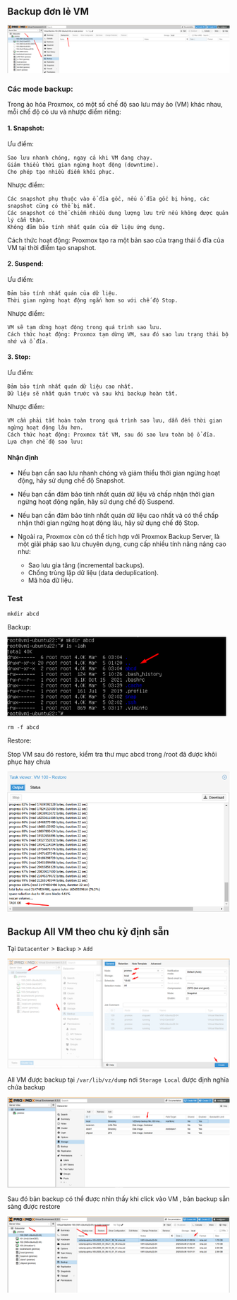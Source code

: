 ## Backup đơn lẻ VM

  <img src="proxmoximages/Screenshot_80.png">

### Các mode backup:

Trong ảo hóa Proxmox, có một số chế độ sao lưu máy ảo (VM) khác nhau, mỗi chế độ có ưu và nhược điểm riêng:

#### 1. Snapshot:

Ưu điểm:

    Sao lưu nhanh chóng, ngay cả khi VM đang chạy.
    Giảm thiểu thời gian ngừng hoạt động (downtime).
    Cho phép tạo nhiều điểm khôi phục.

Nhược điểm:

    Các snapshot phụ thuộc vào ổ đĩa gốc, nếu ổ đĩa gốc bị hỏng, các snapshot cũng có thể bị mất.
    Các snapshot có thể chiếm nhiều dung lượng lưu trữ nếu không được quản lý cẩn thận.
    Không đảm bảo tính nhất quán của dữ liệu ứng dụng.

Cách thức hoạt động: Proxmox tạo ra một bản sao của trạng thái ổ đĩa của VM tại thời điểm tạo snapshot.

#### 2. Suspend:

Ưu điểm:

    Đảm bảo tính nhất quán của dữ liệu.
    Thời gian ngừng hoạt động ngắn hơn so với chế độ Stop.

Nhược điểm:

    VM sẽ tạm dừng hoạt động trong quá trình sao lưu.
    Cách thức hoạt động: Proxmox tạm dừng VM, sau đó sao lưu trạng thái bộ nhớ và ổ đĩa.

#### 3. Stop:

Ưu điểm:

    Đảm bảo tính nhất quán dữ liệu cao nhất.
    Dữ liệu sẽ nhất quán trước và sau khi backup hoàn tất.

Nhược điểm:

    VM cần phải tắt hoàn toàn trong quá trình sao lưu, dẫn đến thời gian ngừng hoạt động lâu hơn.
    Cách thức hoạt động: Proxmox tắt VM, sau đó sao lưu toàn bộ ổ đĩa.
    Lựa chọn chế độ sao lưu:

#### Nhận định

  + Nếu bạn cần sao lưu nhanh chóng và giảm thiểu thời gian ngừng hoạt động, hãy sử dụng chế độ Snapshot.

  + Nếu bạn cần đảm bảo tính nhất quán dữ liệu và chấp nhận thời gian ngừng hoạt động ngắn, hãy sử dụng chế độ Suspend.

  + Nếu bạn cần đảm bảo tính nhất quán dữ liệu cao nhất và có thể chấp nhận thời gian ngừng hoạt động lâu, hãy sử dụng chế độ Stop.

  + Ngoài ra, Proxmox còn có thể tích hợp với Proxmox Backup Server, là một giải pháp sao lưu chuyên dụng, cung cấp nhiều tính năng nâng cao như:

    + Sao lưu gia tăng (incremental backups).
    + Chống trùng lặp dữ liệu (data deduplication).
    + Mã hóa dữ liệu.

### Test

    mkdir abcd

Backup:

  <img src="proxmoximages/Screenshot_81.png">

    rm -f abcd

Restore:

Stop VM sau đó restore, kiểm tra thư mục abcd trong /root đã được khôi phục hay chưa

   <img src="proxmoximages/Screenshot_82.png">

## Backup All VM theo chu kỳ định sẵn

Tại ``Datacenter`` > ``Backup`` > ``Add``

   <img src="proxmoximages/Screenshot_103.png">

All VM được backup tại ``/var/lib/vz/dump`` nơi ``Storage Local`` được định nghĩa chứa backup 

   <img src="proxmoximages/Screenshot_104.png">

Sau đó bản backup có thể được nhìn thấy khi click vào VM , bản backup sẵn sàng được restore

   <img src="proxmoximages/Screenshot_105.png">
 



